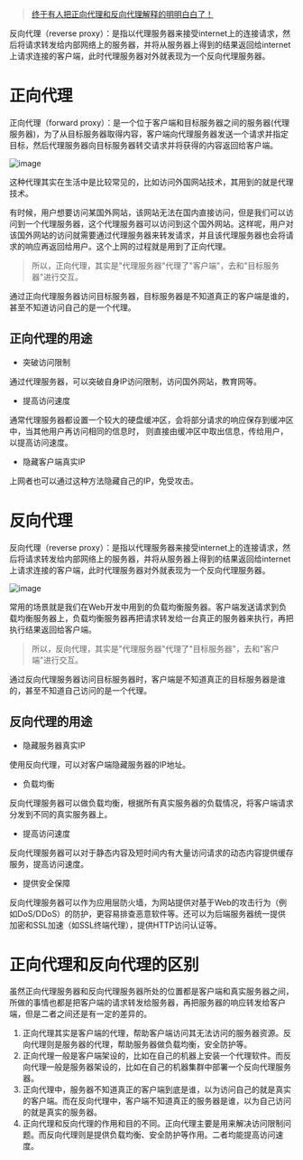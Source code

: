 
> [终于有人把正向代理和反向代理解释的明明白白了！](https://cloud.tencent.com/developer/article/1418457)

反向代理（reverse proxy）：是指以代理服务器来接受internet上的连接请求，然后将请求转发给内部网络上的服务器，并将从服务器上得到的结果返回给internet上请求连接的客户端，此时代理服务器对外就表现为一个反向代理服务器。

# 正向代理

正向代理（forward proxy）：是一个位于客户端和目标服务器之间的服务器(代理服务器)，为了从目标服务器取得内容，客户端向代理服务器发送一个请求并指定目标，然后代理服务器向目标服务器转交请求并将获得的内容返回给客户端。

![image](https://github.com/ProgrammerGoGo/document/assets/98639494/5e7d3363-fb9a-4a63-a96d-4ecfc2c53312)

这种代理其实在生活中是比较常见的，比如访问外国网站技术，其用到的就是代理技术。

有时候，用户想要访问某国外网站，该网站无法在国内直接访问，但是我们可以访问到一个代理服务器，这个代理服务器可以访问到这个国外网站。这样呢，用户对该国外网站的访问就需要通过代理服务器来转发请求，并且该代理服务器也会将请求的响应再返回给用户。这个上网的过程就是用到了正向代理。

> 所以，正向代理，其实是"代理服务器"代理了"客户端"，去和"目标服务器"进行交互。

通过正向代理服务器访问目标服务器，目标服务器是不知道真正的客户端是谁的，甚至不知道访问自己的是一个代理。

## 正向代理的用途

* 突破访问限制 

通过代理服务器，可以突破自身IP访问限制，访问国外网站，教育网等。

* 提高访问速度

通常代理服务器都设置一个较大的硬盘缓冲区，会将部分请求的响应保存到缓冲区中，当其他用户再访问相同的信息时， 则直接由缓冲区中取出信息，传给用户，以提高访问速度。

* 隐藏客户端真实IP

上网者也可以通过这种方法隐藏自己的IP，免受攻击。

# 反向代理

反向代理（reverse proxy）：是指以代理服务器来接受internet上的连接请求，然后将请求转发给内部网络上的服务器，并将从服务器上得到的结果返回给internet上请求连接的客户端，此时代理服务器对外就表现为一个反向代理服务器。

![image](https://github.com/ProgrammerGoGo/document/assets/98639494/5d3db476-dee9-4816-9c33-bac6873c3795)

常用的场景就是我们在Web开发中用到的负载均衡服务器。客户端发送请求到负载均衡服务器上，负载均衡服务器再把请求转发给一台真正的服务器来执行，再把执行结果返回给客户端。

> 所以，反向代理，其实是"代理服务器"代理了"目标服务器"，去和"客户端"进行交互。

通过反向代理服务器访问目标服务器时，客户端是不知道真正的目标服务器是谁的，甚至不知道自己访问的是一个代理。

## 反向代理的用途

* 隐藏服务器真实IP

使用反向代理，可以对客户端隐藏服务器的IP地址。

* 负载均衡

反向代理服务器可以做负载均衡，根据所有真实服务器的负载情况，将客户端请求分发到不同的真实服务器上。

* 提高访问速度

反向代理服务器可以对于静态内容及短时间内有大量访问请求的动态内容提供缓存服务，提高访问速度。

* 提供安全保障

反向代理服务器可以作为应用层防火墙，为网站提供对基于Web的攻击行为（例如DoS/DDoS）的防护，更容易排查恶意软件等。还可以为后端服务器统一提供加密和SSL加速（如SSL终端代理），提供HTTP访问认证等。

# 正向代理和反向代理的区别

虽然正向代理服务器和反向代理服务器所处的位置都是客户端和真实服务器之间，所做的事情也都是把客户端的请求转发给服务器，再把服务器的响应转发给客户端，但是二者之间还是有一定的差异的。

1. 正向代理其实是客户端的代理，帮助客户端访问其无法访问的服务器资源。反向代理则是服务器的代理，帮助服务器做负载均衡，安全防护等。
2. 正向代理一般是客户端架设的，比如在自己的机器上安装一个代理软件。而反向代理一般是服务器架设的，比如在自己的机器集群中部署一个反向代理服务器。
3. 正向代理中，服务器不知道真正的客户端到底是谁，以为访问自己的就是真实的客户端。而在反向代理中，客户端不知道真正的服务器是谁，以为自己访问的就是真实的服务器。
4. 正向代理和反向代理的作用和目的不同。正向代理主要是用来解决访问限制问题。而反向代理则是提供负载均衡、安全防护等作用。二者均能提高访问速度。
